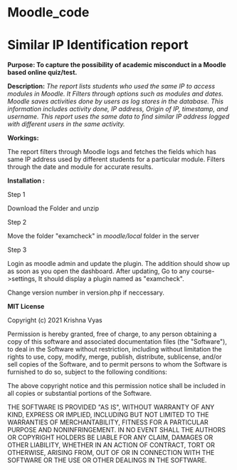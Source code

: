 # Moodle_code

# Similar IP Identification report


**Purpose: 
To capture the possibility of academic misconduct in a Moodle based online quiz/test.**

**Description:**
*The report lists students who used the same IP to access modules in Moodle.
It Filters through options such as modules and dates. 
Moodle saves activities done by users as log stores in the database. This information includes activity done, IP address, Origin of IP, timestamp, and username. This report uses the same data to find similar IP address logged with different users in the same activity.*

**Workings:** 

The report filters through Moodle logs and fetches the fields which has same IP address used by different students for a particular module. Filters through the date and module for accurate results. 

**Installation :**

Step 1 

Download the Folder and unzip

Step 2 

Move the folder "examcheck" in *moodle/local* folder in the server

Step 3 

Login as moodle admin and update the plugin. The addition should show up as soon as you open the dashboard. After updating, Go to any course->settings, It should display a plugin named as "examcheck". 

Change version number in version.php if neccessary.


**MIT License**

Copyright (c) 2021 Krishna Vyas

Permission is hereby granted, free of charge, to any person obtaining a copy
of this software and associated documentation files (the "Software"), to deal
in the Software without restriction, including without limitation the rights
to use, copy, modify, merge, publish, distribute, sublicense, and/or sell
copies of the Software, and to permit persons to whom the Software is
furnished to do so, subject to the following conditions:

The above copyright notice and this permission notice shall be included in all
copies or substantial portions of the Software.

THE SOFTWARE IS PROVIDED "AS IS", WITHOUT WARRANTY OF ANY KIND, EXPRESS OR
IMPLIED, INCLUDING BUT NOT LIMITED TO THE WARRANTIES OF MERCHANTABILITY,
FITNESS FOR A PARTICULAR PURPOSE AND NONINFRINGEMENT. IN NO EVENT SHALL THE
AUTHORS OR COPYRIGHT HOLDERS BE LIABLE FOR ANY CLAIM, DAMAGES OR OTHER
LIABILITY, WHETHER IN AN ACTION OF CONTRACT, TORT OR OTHERWISE, ARISING FROM,
OUT OF OR IN CONNECTION WITH THE SOFTWARE OR THE USE OR OTHER DEALINGS IN THE
SOFTWARE.


